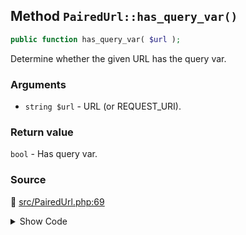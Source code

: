 ## Method `PairedUrl::has_query_var()`

```php
public function has_query_var( $url );
```

Determine whether the given URL has the query var.

### Arguments

* `string $url` - URL (or REQUEST_URI).

### Return value

`bool` - Has query var.

### Source

:link: [src/PairedUrl.php:69](/src/PairedUrl.php#L69-L79)

<details>
<summary>Show Code</summary>

```php
public function has_query_var( $url ) {
	$parsed_url = wp_parse_url( $url );
	if ( ! empty( $parsed_url['query'] ) ) {
		$query_vars = [];
		wp_parse_str( $parsed_url['query'], $query_vars );
		if ( isset( $query_vars[ amp_get_slug() ] ) ) {
			return true;
		}
	}
	return false;
}
```

</details>
